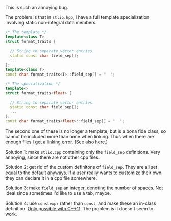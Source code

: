 This is such an annoying bug.

The problem is that in `stlio.hpp`, I have a full template
specialization involving static non-integral data members.

```C++
/* The template */
template<class T>
struct format_traits {

  // String to separate vector entries.
  static const char field_sep[];
  ...
};
template<class T>
const char format_traits<T>::field_sep[] = "  ";
```

```C++
/* The specialization */
template<>
struct format_traits<float> {

  // String to separate vector entries.
  static const char field_sep[];
  ...
};
const char format_traits<float>::field_sep[] = "  ";
```
The second one of these is no longer a template, but is a bona fide
class, so cannot be included more than once when linking.  Thus when
there are enough files I get [a linking error](http://stackoverflow.com/questions/9656941/why-cant-i-initialize-non-const-static-member-or-static-array-in-class).  (See also [here](http://stackoverflow.com/questions/22304063/static-variable-initialization-for-template-specialization-in-header).)

Solution 1: make `stlio.cpp` containing only the `field_sep`
definitions.  Very annoying, since there are not other cpp files.

Solution 2: get rid of the custom definitons of `field_sep`.  They are
all set equal to the default anyways.  If a user really wants to
customize their own, they can declare it in a cpp file somewhere.

Solution 3: make `field_sep` an integer, denoting the number of
spaces.  Not ideal since sometimes I'd like to use a tab, maybe.

Solution 4: use `constexpr` rather than `const`, and make these an
in-class definition.  [Only possible with C++11](http://stackoverflow.com/questions/20279945/error-invalid-in-class-initialization-of-static-data-member-of-non-integral-typ).  The problem is it
doesn't seem to work.

